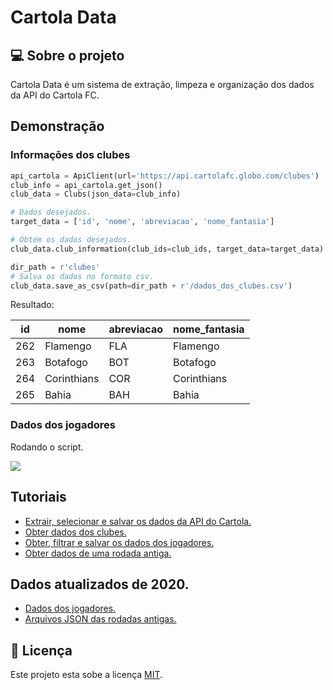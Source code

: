 # Cartola Data


## 💻 Sobre o projeto

Cartola Data é um sistema de extração, limpeza e organização dos dados da API do Cartola FC.


## Demonstração

### Informações dos clubes
```python
api_cartola = ApiClient(url='https://api.cartolafc.globo.com/clubes')
club_info = api_cartola.get_json()
club_data = Clubs(json_data=club_info)

# Dados desejados.
target_data = ['id', 'nome', 'abreviacao', 'nome_fantasia']

# Obtém os dados desejados.
club_data.club_information(club_ids=club_ids, target_data=target_data)

dir_path = r'clubes'
# Salva os dados no formato csv.
club_data.save_as_csv(path=dir_path + r'/dados_dos_clubes.csv')

```
Resultado:

|id |nome       |abreviacao|nome_fantasia|
|---|-----------|----------|-------------|
|262|Flamengo   |FLA       |Flamengo     |
|263|Botafogo   |BOT       |Botafogo     |
|264|Corinthians|COR       |Corinthians  |
|265|Bahia      |BAH       |Bahia        |




### Dados dos jogadores

Rodando o script.

![](https://github.com/DanielSalesS/teste1/blob/main/pasta1/script.gif)



## Tutoriais
- [Extrair, selecionar e salvar os dados da API do Cartola.](https://github.com/DanielSalesS/cartola_data/blob/main/notebooks/api_client.ipynb)
- [Obter dados dos clubes.](https://github.com/DanielSalesS/cartola_data/blob/main/notebooks/dados_dos_clubes.ipynb)
- [Obter, filtrar e salvar os dados dos jogadores.](https://github.com/DanielSalesS/cartola_data/blob/main/notebooks/dados_dos_jogadores.ipynb)
- [Obter dados de uma rodada antiga.](https://github.com/DanielSalesS/cartola_data/blob/main/notebooks/dados_de_uma_rodada_antiga.ipynb)



## Dados atualizados de 2020.
- [Dados dos jogadores.](https://github.com/DanielSalesS/cartola_data/tree/main/csv_files)
- [Arquivos JSON das rodadas antigas.](https://github.com/DanielSalesS/cartola_data/tree/main/json_files)

## 📝 Licença

Este projeto esta sobe a licença [MIT](./LICENSE).


